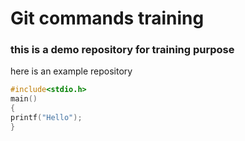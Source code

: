 # Git commands training


### this is a demo repository for training purpose

here is an example repository
```C
#include<stdio.h>
main()
{
printf("Hello");
}
```
